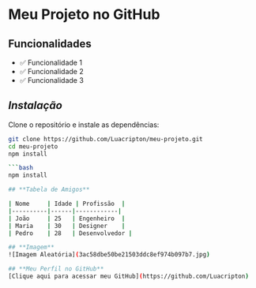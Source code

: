 # **Meu Projeto no GitHub**

## **Funcionalidades**
- ✅ Funcionalidade 1
- ✅ Funcionalidade 2
- ✅ Funcionalidade 3

## *Instalação*
Clone o repositório e instale as dependências:

```bash
git clone https://github.com/Luacripton/meu-projeto.git
cd meu-projeto
npm install

```bash
npm install

## **Tabela de Amigos**

| Nome     | Idade | Profissão  |
|----------|------|------------|
| João     | 25   | Engenheiro  |
| Maria    | 30   | Designer    |
| Pedro    | 28   | Desenvolvedor |

## **Imagem**
![Imagem Aleatória](3ac58dbe50be21503ddc8ef974b097b7.jpg)

## **Meu Perfil no GitHub**
[Clique aqui para acessar meu GitHub](https://github.com/Luacripton)
